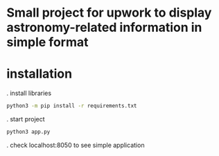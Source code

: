 # Small project for upwork to display astronomy-related information in simple format

# installation
. install libraries  

```bash
python3 -m pip install -r requirements.txt
```
. start project  
```bash
python3 app.py
```

. check localhost:8050 to see simple application  

